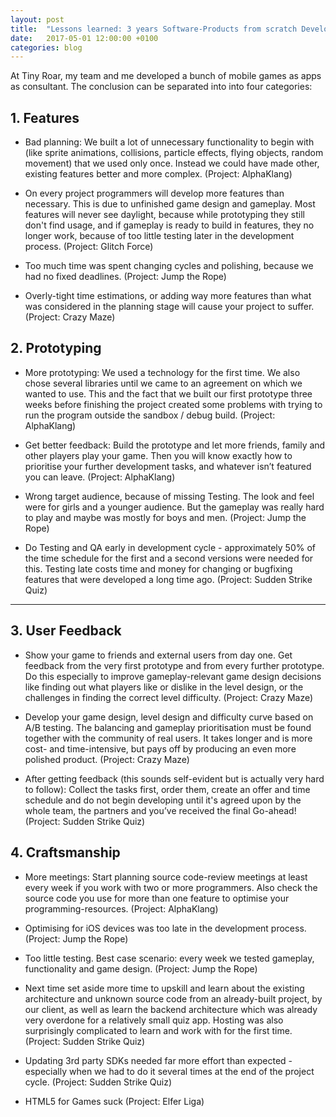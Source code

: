 ```yaml
---
layout: post
title:  "Lessons learned: 3 years Software-Products from scratch Development"
date:   2017-05-01 12:00:00 +0100
categories: blog
---
```


At Tiny Roar, my team and me developed a bunch of mobile games as apps as consultant. The conclusion can be separated into into four categories:

## 1. Features

* Bad planning: We built a lot of unnecessary functionality to begin with (like sprite animations, collisions, particle effects, flying objects, random movement) that we used only once. Instead we could have made other, existing features better and more complex. (Project: AlphaKlang)

* On every project programmers will develop more features than necessary. This is due to unfinished game design and gameplay. Most features will never see daylight, because while prototyping they still don't find usage, and if gameplay is ready to build in features, they no longer work, because of too little testing later in the development process. (Project: Glitch Force)

* Too much time was spent changing cycles and polishing, because we had no fixed deadlines. (Project: Jump the Rope)

* Overly-tight time estimations, or adding way more features than what was considered in the planning stage will cause your project to suffer. (Project: Crazy Maze)

## 2. Prototyping

* More prototyping: We used a technology for the first time. We also chose several libraries until we came to an agreement on which we wanted to use. This and the fact that we built our first prototype three weeks before finishing the project created some problems with trying to run the program outside the sandbox / debug build. (Project: AlphaKlang)

* Get better feedback: Build the prototype and let more friends, family and other players play your game. Then you will know exactly how to prioritise your further development tasks, and whatever isn’t featured you can leave. (Project: AlphaKlang)

* Wrong target audience, because of missing Testing. The look and feel were for girls and a younger audience. But the gameplay was really hard to play and maybe was mostly for boys and men. (Project: Jump the Rope)

* Do Testing and QA early in development cycle - approximately 50% of the time schedule for the first and a second versions were needed for this. Testing late costs time and money for changing or bugfixing features that were developed a long time ago. (Project: Sudden Strike Quiz)

---

## 3. User Feedback

* Show your game to friends and external users from day one. Get feedback from the very first prototype and from every further prototype. Do this especially to improve gameplay-relevant game design decisions like finding out what players like or dislike in the level design, or the challenges in finding the correct level difficulty. (Project: Crazy Maze)

* Develop your game design, level design and difficulty curve based on A/B testing. The balancing and gameplay prioritisation must be found together with the community of real users. It takes longer and is more cost- and time-intensive, but pays off by producing an even more polished product. (Project: Crazy Maze)

* After getting feedback (this sounds self-evident but is actually very hard to follow): Collect the tasks first, order them, create an offer and time schedule and do not begin developing until it's agreed upon by the whole team, the partners and you’ve received the final Go-ahead! (Project: Sudden Strike Quiz)

## 4. Craftsmanship

* More meetings: Start planning source code-review meetings at least every week if you work with two or more programmers. Also check the source code you use for more than one feature to optimise your programming-resources. (Project: AlphaKlang)

* Optimising for iOS devices was too late in the development process. (Project: Jump the Rope)

* Too little testing. Best case scenario: every week we tested gameplay, functionality and game design. (Project: Jump the Rope)

* Next time set aside more time to upskill and learn about the existing architecture and unknown source code from an already-built project, by our client, as well as learn the backend architecture which was already very overdone for a relatively small quiz app. Hosting was also surprisingly complicated to learn and work with for the first time. (Project: Sudden Strike Quiz)

* Updating 3rd party SDKs needed far more effort than expected - especially when we had to do it several times at the end of the project cycle. (Project: Sudden Strike Quiz)

* HTML5 for Games suck (Project: Elfer Liga)

